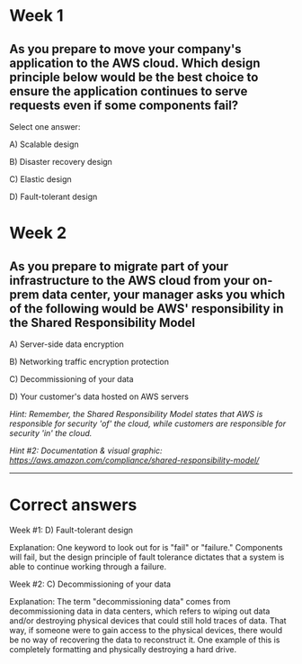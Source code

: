 # Week 1
## As you prepare to move your company's application to the AWS cloud. Which design principle below would be the best choice to ensure the application continues to serve requests even if some components fail?
Select one answer:

A) Scalable design

B) Disaster recovery design

C) Elastic design

D) Fault-tolerant design

# Week 2
## As you prepare to migrate part of your infrastructure to the AWS cloud from your on-prem data center, your manager asks you which of the following would be AWS' responsibility in the Shared Responsibility Model
A) Server-side data encryption

B) Networking traffic encryption protection

C) Decommissioning of your data 

D) Your customer's data hosted on AWS servers


_Hint: Remember, the Shared Responsibility Model states that AWS is responsible for security 'of' the cloud, while customers are responsible for security 'in' the cloud._

_Hint #2: Documentation & visual graphic: https://aws.amazon.com/compliance/shared-responsibility-model/_



---
# Correct answers
Week #1: D) Fault-tolerant design

Explanation: One keyword to look out for is "fail" or "failure." Components will fail, but the design principle of fault tolerance dictates that a system is able to continue working through a failure.

Week #2: C) Decommissioning of your data

Explanation: The term "decommissioning data" comes from decommissioning data in data centers, which refers to wiping out data and/or destroying physical devices that could still hold traces of data. That way, if someone were to gain access to the physical devices, there would be no way of recovering the data to reconstruct it. One example of this is completely formatting and physically destroying a hard drive.
